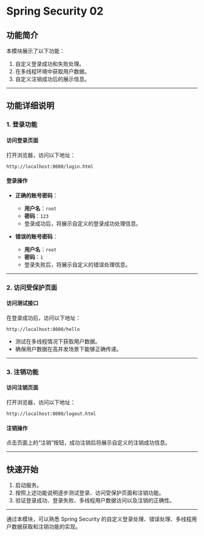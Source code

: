 
# Spring Security 02

## 功能简介

本模块展示了以下功能：
1. 自定义登录成功和失败处理。
2. 在多线程环境中获取用户数据。
3. 自定义注销成功后的展示信息。

---

## 功能详细说明

### 1. 登录功能

#### **访问登录页面**
打开浏览器，访问以下地址：
```
http://localhost:8080/login.html
```

#### **登录操作**
- **正确的账号密码**：
  - **用户名**：`root`
  - **密码**：`123`
  - 登录成功后，将展示自定义的登录成功处理信息。
  
- **错误的账号密码**：
  - **用户名**：`root`
  - **密码**：`1`
  - 登录失败后，将展示自定义的错误处理信息。

---

### 2. 访问受保护页面

#### **访问测试接口**
在登录成功后，访问以下地址：
```
http://localhost:8080/hello
```
- 测试在多线程情况下获取用户数据。
- 确保用户数据在高并发场景下能够正确传递。

---

### 3. 注销功能

#### **访问注销页面**
打开浏览器，访问以下地址：
```
http://localhost:8080/logout.html
```

#### **注销操作**
点击页面上的“注销”按钮，成功注销后将展示自定义的注销成功信息。

---

## 快速开始

1. 启动服务。
2. 按照上述功能说明逐步测试登录、访问受保护页面和注销功能。
3. 验证登录成功、登录失败、多线程用户数据访问以及注销的正确性。

---

通过本模块，可以熟悉 Spring Security 的自定义登录处理、错误处理、多线程用户数据获取和注销功能的实现。
